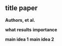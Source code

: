 ## title paper
**Authors, et al.**

**what**
**results**
**importance**

**main idea 1**
**main idea 2**
